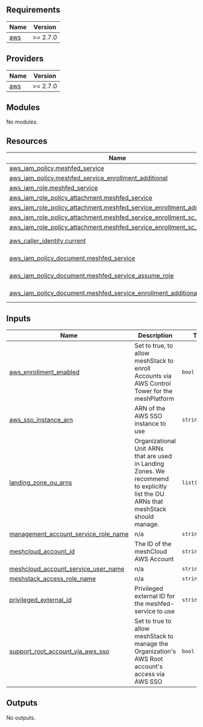 ## Requirements

| Name | Version |
|------|---------|
| <a name="requirement_aws"></a> [aws](#requirement\_aws) | >= 2.7.0 |

## Providers

| Name | Version |
|------|---------|
| <a name="provider_aws"></a> [aws](#provider\_aws) | >= 2.7.0 |

## Modules

No modules.

## Resources

| Name | Type |
|------|------|
| [aws_iam_policy.meshfed_service](https://registry.terraform.io/providers/hashicorp/aws/latest/docs/resources/iam_policy) | resource |
| [aws_iam_policy.meshfed_service_enrollment_additional](https://registry.terraform.io/providers/hashicorp/aws/latest/docs/resources/iam_policy) | resource |
| [aws_iam_role.meshfed_service](https://registry.terraform.io/providers/hashicorp/aws/latest/docs/resources/iam_role) | resource |
| [aws_iam_role_policy_attachment.meshfed_service](https://registry.terraform.io/providers/hashicorp/aws/latest/docs/resources/iam_role_policy_attachment) | resource |
| [aws_iam_role_policy_attachment.meshfed_service_enrollment_additional](https://registry.terraform.io/providers/hashicorp/aws/latest/docs/resources/iam_role_policy_attachment) | resource |
| [aws_iam_role_policy_attachment.meshfed_service_enrollment_sc_adm_read](https://registry.terraform.io/providers/hashicorp/aws/latest/docs/resources/iam_role_policy_attachment) | resource |
| [aws_iam_role_policy_attachment.meshfed_service_enrollment_sc_enduser](https://registry.terraform.io/providers/hashicorp/aws/latest/docs/resources/iam_role_policy_attachment) | resource |
| [aws_caller_identity.current](https://registry.terraform.io/providers/hashicorp/aws/latest/docs/data-sources/caller_identity) | data source |
| [aws_iam_policy_document.meshfed_service](https://registry.terraform.io/providers/hashicorp/aws/latest/docs/data-sources/iam_policy_document) | data source |
| [aws_iam_policy_document.meshfed_service_assume_role](https://registry.terraform.io/providers/hashicorp/aws/latest/docs/data-sources/iam_policy_document) | data source |
| [aws_iam_policy_document.meshfed_service_enrollment_additional](https://registry.terraform.io/providers/hashicorp/aws/latest/docs/data-sources/iam_policy_document) | data source |

## Inputs

| Name | Description | Type | Default | Required |
|------|-------------|------|---------|:--------:|
| <a name="input_aws_enrollment_enabled"></a> [aws\_enrollment\_enabled](#input\_aws\_enrollment\_enabled) | Set to true, to allow meshStack to enroll Accounts via AWS Control Tower for the meshPlatform | `bool` | `false` | no |
| <a name="input_aws_sso_instance_arn"></a> [aws\_sso\_instance\_arn](#input\_aws\_sso\_instance\_arn) | ARN of the AWS SSO instance to use | `string` | n/a | yes |
| <a name="input_landing_zone_ou_arns"></a> [landing\_zone\_ou\_arns](#input\_landing\_zone\_ou\_arns) | Organizational Unit ARNs that are used in Landing Zones. We recommend to explicitly list the OU ARNs that meshStack should manage. | `list(string)` | <pre>[<br>  "arn:aws:organizations::*:ou/o-*/ou-*"<br>]</pre> | no |
| <a name="input_management_account_service_role_name"></a> [management\_account\_service\_role\_name](#input\_management\_account\_service\_role\_name) | n/a | `string` | `"MeshfedServiceRole"` | no |
| <a name="input_meshcloud_account_id"></a> [meshcloud\_account\_id](#input\_meshcloud\_account\_id) | The ID of the meshCloud AWS Account | `string` | n/a | yes |
| <a name="input_meshcloud_account_service_user_name"></a> [meshcloud\_account\_service\_user\_name](#input\_meshcloud\_account\_service\_user\_name) | n/a | `string` | `"meshfed-service-user"` | no |
| <a name="input_meshstack_access_role_name"></a> [meshstack\_access\_role\_name](#input\_meshstack\_access\_role\_name) | n/a | `string` | `"MeshstackAccountAccessRole"` | no |
| <a name="input_privileged_external_id"></a> [privileged\_external\_id](#input\_privileged\_external\_id) | Privileged external ID for the meshfed-service to use | `string` | n/a | yes |
| <a name="input_support_root_account_via_aws_sso"></a> [support\_root\_account\_via\_aws\_sso](#input\_support\_root\_account\_via\_aws\_sso) | Set to true to allow meshStack to manage the Organization's AWS Root account's access via AWS SSO | `bool` | `false` | no |

## Outputs

No outputs.
